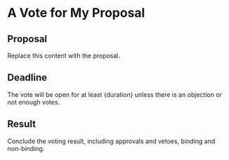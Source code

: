 # A Vote for My Proposal

## Proposal

Replace this content with the proposal.

## Deadline

The vote will be open for at least {duration} unless there is an objection or not enough votes.

## Result

Conclude the voting result, including approvals and vetoes, binding and non-binding.
